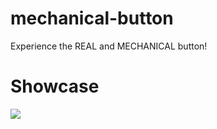 # mechanical-button
Experience the REAL and MECHANICAL button!
# Showcase
<img src="[./button.gif](https://imgurl.ir/uploads/y432476_button.gif)"/>
